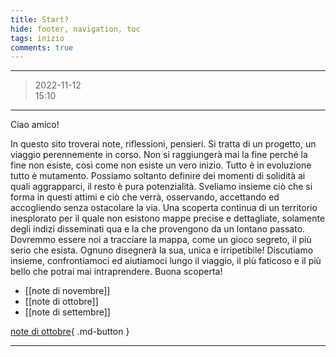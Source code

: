 ```yaml
---
title: Start?
hide: footer, navigation, toc
tags: inizio
comments: true
---
```

---
>2022-11-12  
>15:10
---

Ciao amico!

In questo sito troverai note, riflessioni, pensieri. Si tratta di un progetto, un viaggio perennemente in corso. Non si raggiungerà mai la fine perché la fine non esiste, così come non esiste un vero inizio. Tutto è in evoluzione tutto è mutamento. Possiamo soltanto definire dei momenti di solidità ai quali aggrapparci, il resto è pura potenzialità. Sveliamo insieme ciò che si forma in questi attimi e ciò che verrà, osservando, accettando ed accogliendo senza ostacolare la via. Una scoperta continua di un territorio inesplorato per il quale non esistono mappe precise e dettagliate, solamente degli indizi disseminati qua e la che provengono da un lontano passato. Dovremmo essere noi a tracciare la mappa, come un gioco segreto, il più serio che esista. Ognuno disegnerà la sua, unica e irripetibile! Discutiamo insieme, confrontiamoci ed aiutiamoci lungo il viaggio, il più faticoso e il più bello che potrai mai intraprendere. Buona scoperta!

- [[note di novembre]]
- [[note di ottobre]]
- [[note di settembre]]

[note di ottobre](){ .md-button }

---


